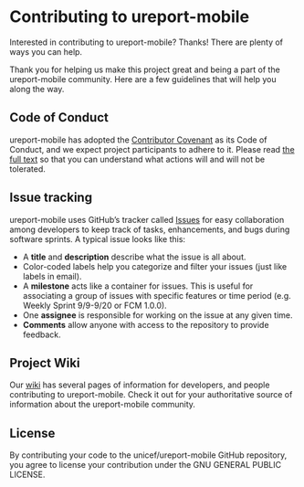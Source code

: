 # Contributing to ureport-mobile

Interested in contributing to ureport-mobile? Thanks! There are plenty of ways you can help.

Thank you for helping us make this project great and being a part of the ureport-mobile community. Here are a few guidelines that will help you along the way.

## Code of Conduct

ureport-mobile has adopted the [Contributor Covenant](https://www.contributor-covenant.org/) as its Code of Conduct, and we expect project participants to adhere to it.
Please read [the full text](/CODE_OF_CONDUCT.md) so that you can understand what actions will and will not be tolerated.


## Issue tracking

ureport-mobile uses GitHub’s tracker called [Issues](https://github.com/unicef/ureport-mobile/issues) for easy collaboration among developers to keep track of tasks, enhancements, and bugs during software sprints. A typical issue looks like this:
* A **title** and **description** describe what the issue is all about.
* Color-coded labels help you categorize and filter your issues (just like labels in email).
* A **milestone** acts like a container for issues. This is useful for associating a group of issues with specific features or time period (e.g. Weekly Sprint 9/9-9/20 or FCM 1.0.0). 
* One **assignee** is responsible for working on the issue at any given time.
* **Comments** allow anyone with access to the repository to provide feedback.


## Project Wiki
Our [wiki](https://github.com/unicef/ureport-mobile/wiki) has several pages of information for developers, and people contributing to ureport-mobile. Check it out for your authoritative source of information about the ureport-mobile community.

## License

By contributing your code to the unicef/ureport-mobile GitHub repository, you agree to license your contribution under the GNU GENERAL PUBLIC LICENSE.

